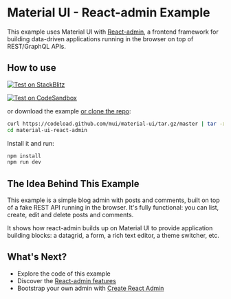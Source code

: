 # Material UI - React-admin Example

This example uses Material UI with [React-admin](https://marmelab.com/react-admin/), a frontend framework for building data-driven applications running in the browser on top of REST/GraphQL APIs.

## How to use

[![Test on StackBlitz](https://developer.stackblitz.com/img/open_in_stackblitz.svg)](https://stackblitz.com/github/mui/material-ui/tree/master/examples/material-ui-react-admin)

[![Test on CodeSandbox](https://codesandbox.io/static/img/play-codesandbox.svg)](https://codesandbox.io/s/github/mui/material-ui/tree/master/examples/material-ui-react-admin)

or download the example [or clone the repo](https://github.com/mui/material-ui):

```bash
curl https://codeload.github.com/mui/material-ui/tar.gz/master | tar -xz --strip=2  material-ui-master/examples/material-ui-react-admin
cd material-ui-react-admin
```

Install it and run:

```bash
npm install
npm run dev
```

## The Idea Behind This Example

This example is a simple blog admin with posts and comments, built on top of a fake REST API running in the browser. It's fully functional: you can list, create, edit and delete posts and comments.

It shows how react-admin builds up on Material UI to provide application building blocks: a datagrid, a form, a rich text editor, a theme switcher, etc.

## What's Next?

* Explore the code of this example
* Discover the [React-admin features](https://marmelab.com/react-admin/Features.html)
* Bootstrap your own admin with [Create React Admin](https://marmelab.com/react-admin/CreateReactAdmin.html)
